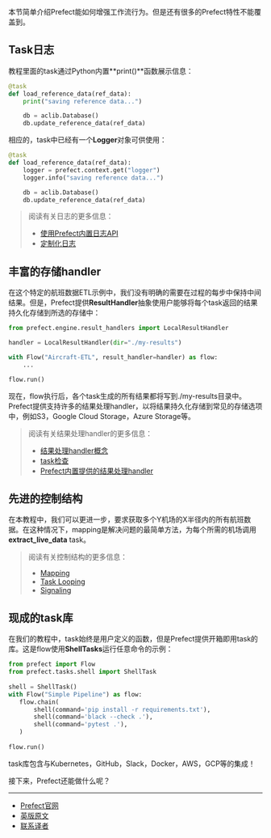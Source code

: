 本节简单介绍Prefect能如何增强工作流行为。但是还有很多的Prefect特性不能覆盖到。

## Task日志

教程里面的task通过Python内置**print()**函数展示信息：

````Python
@task
def load_reference_data(ref_data):
    print("saving reference data...")

    db = aclib.Database()
    db.update_reference_data(ref_data)
````

相应的，task中已经有一个**Logger**对象可供使用：

````Python
@task
def load_reference_data(ref_data):
    logger = prefect.context.get("logger")
    logger.info("saving reference data...")

    db = aclib.Database()
    db.update_reference_data(ref_data)
````

> 
> 阅读有关日志的更多信息：
> 
>  - [使用Prefect内置日志API](https://docs.prefect.io/core/concepts/logging.html#logging)
>  - [定制化日志](https://docs.prefect.io/core/advanced_tutorials/custom-logs.html)
> 

## 丰富的存储handler

在这个特定的航班数据ETL示例中，我们没有明确的需要在过程的每步中保持中间结果。但是，Prefect提供**ResultHandler**抽象使用户能够将每个task返回的结果持久化存储到所选的存储中：

````Python
from prefect.engine.result_handlers import LocalResultHandler

handler = LocalResultHandler(dir="./my-results")

with Flow("Aircraft-ETL", result_handler=handler) as flow:
    ...

flow.run()
````

现在，flow执行后，各个task生成的所有结果都将写到./my-results目录中。Prefect提供支持许多的结果处理handler，以将结果持久化存储到常见的存储选项中，例如S3，Google Cloud Storage，Azure Storage等。

> 
> 阅读有关结果处理handler的更多信息：
> 
>  - [结果处理handler概念](https://docs.prefect.io/core/concepts/results.html#results-and-result-handlers)
>  - [task检查](https://docs.prefect.io/core/concepts/persistence.html#checkpointing)
>  - [Prefect内置提供的结果处理handler](https://docs.prefect.io/api/latest/engine/result_handlers.html)
> 

## 先进的控制结构

在本教程中，我们可以更进一步，要求获取多个Y机场的X半径内的所有航班数据。在这种情况下，mapping是解决问题的最简单方法，为每个所需的机场调用**extract_live_data** task。

> 
> 阅读有关控制结构的更多信息：
> 
>  - [Mapping](https://docs.prefect.io/core/concepts/mapping.html#mapping)
>  - [Task Looping](https://docs.prefect.io/core/examples/task_looping.html#task-looping)
>  - [Signaling](https://docs.prefect.io/core/getting_started/next-steps.html#signals)
> 

## 现成的task库

在我们的教程中，task始终是用户定义的函数，但是Prefect提供开箱即用task的库。这是flow使用**ShellTask​​s**运行任意命令的示例：

````Python
from prefect import Flow
from prefect.tasks.shell import ShellTask
 
shell = ShellTask()
with Flow("Simple Pipeline") as flow:
   flow.chain(
       shell(command='pip install -r requirements.txt'),
       shell(command='black --check .'),
       shell(command='pytest .'),
   )
 
flow.run()
````

task库包含与Kubernetes，GitHub，Slack，Docker，AWS，GCP等的集成！

接下来，Prefect还能做什么呢？

***

- [Prefect官网](https://www.prefect.io/)
- [英版原文](https://docs.prefect.io/core/tutorial/07-next-steps.html#ready-made-task-library)
- [联系译者](https://github.com/listen-lavender)
